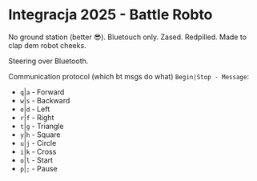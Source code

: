 # Integracja 2025 - Battle Robto

No ground station (better 😎).
Bluetouch only.
Zased.
Redpilled.
Made to clap dem robot cheeks.

Steering over Bluetooth.

Communication protocol (which bt msgs do what) `Begin|Stop - Message`:
- `q`|`a` - Forward 
- `w`|`s` - Backward
- `e`|`d` - Left
- `r`|`f` - Right
- `t`|`g` - Triangle 
- `y`|`h` - Square
- `u`|`j` - Circle
- `i`|`k` - Cross
- `o`|`l` - Start
- `p`|`;` - Pause